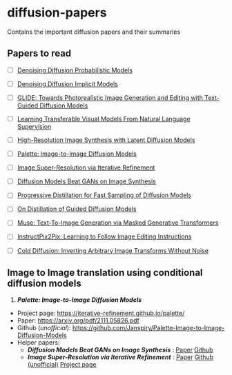 # diffusion-papers
Contains the important diffusion papers and their summaries

## Papers to read
- [ ] [Denoising Diffusion Probabilistic Models](https://arxiv.org/abs/2006.11239)
- [ ] [Denoising Diffusion Implicit Models](https://arxiv.org/abs/2010.02502)
- [ ] [GLIDE: Towards Photorealistic Image Generation and Editing with Text-Guided Diffusion Models](https://arxiv.org/abs/2112.10741)
- [ ] [Learning Transferable Visual Models From Natural Language Supervision](https://arxiv.org/abs/2103.00020)
- [ ] [High-Resolution Image Synthesis with Latent Diffusion Models](https://arxiv.org/abs/2112.10752)
- [ ] [Palette: Image-to-Image Diffusion Models](https://arxiv.org/abs/2111.05826)
- [ ] [Image Super-Resolution via Iterative Refinement](https://arxiv.org/abs/2104.07636)
- [ ] [Diffusion Models Beat GANs on Image Synthesis](https://arxiv.org/abs/2105.05233)
- [ ] [Progressive Distillation for Fast Sampling of Diffusion Models](https://arxiv.org/abs/2202.00512)
- [ ] [On Distillation of Guided Diffusion Models](https://arxiv.org/abs/2210.03142)
- [ ] [Muse: Text-To-Image Generation via Masked Generative Transformers](https://arxiv.org/abs/2301.00704)
- [ ] [InstructPix2Pix: Learning to Follow Image Editing Instructions](https://arxiv.org/abs/2211.09800)
- [ ] [Cold Diffusion: Inverting Arbitrary Image Transforms Without Noise](https://arxiv.org/abs/2208.09392)


## Image to Image translation using conditional diffusion models
1. _**Palette: Image-to-Image Diffusion Models**_
  - Project page: https://iterative-refinement.github.io/palette/
  - Paper: https://arxiv.org/pdf/2111.05826.pdf
  - Github (_unofficial_): https://github.com/Janspiry/Palette-Image-to-Image-Diffusion-Models
  - Helper papers:
    - _**Diffusion Models Beat GANs on Image Synthesis**_ : <ins>[Paper](https://arxiv.org/abs/2105.05233)</ins> <ins>[Github](https://github.com/openai/guided-diffusion)</ins>
    - _**Image Super-Resolution via Iterative Refinement**_ : <ins>[Paper](https://arxiv.org/abs/2104.07636)</ins> <ins>[Github (unofficial)](https://github.com/Janspiry/Image-Super-Resolution-via-Iterative-Refinement)</ins> <ins>[Project page](https://iterative-refinement.github.io/)</ins>
    
